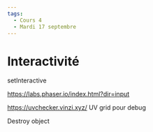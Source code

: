 ```yaml
---
tags:
  - Cours 4
  - Mardi 17 septembre
---
```


# Interactivité

setInteractive

https://labs.phaser.io/index.html?dir=input

https://uvchecker.vinzi.xyz/ UV grid pour debug

Destroy object